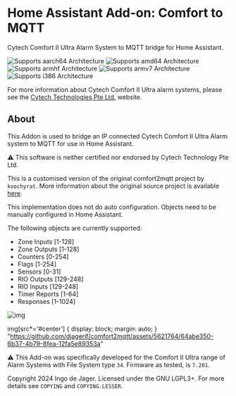 # Home Assistant Add-on: Comfort to MQTT
Cytech Comfort II Ultra Alarm System to MQTT bridge for Home Assistant.

![Supports aarch64 Architecture][aarch64-shield] ![Supports amd64 Architecture][amd64-shield] ![Supports armhf Architecture][armhf-shield] ![Supports armv7 Architecture][armv7-shield] ![Supports i386 Architecture][i386-shield]

[mosquitto]: https://mosquitto.org
[aarch64-shield]: https://img.shields.io/badge/aarch64-yes-green.svg
[amd64-shield]: https://img.shields.io/badge/amd64-yes-green.svg
[armhf-shield]: https://img.shields.io/badge/armhf-yes-green.svg
[armv7-shield]: https://img.shields.io/badge/armv7-yes-green.svg
[i386-shield]: https://img.shields.io/badge/i386-yes-green.svg

For more information about Cytech Comfort II Ultra alarm systems, please see the [Cytech Technologies Pte Ltd.][cytech] website.

[koochyrat]: https://github.com/koochyrat/comfort2
[cytech]: http://www.cytech.biz/index.html

## About
This Addon is used to bridge an IP connected Cytech Comfort II Ultra Alarm system to MQTT for use in Home Assistant.

⚠️ This software is neither certified nor endorsed by Cytech Technology Pte Ltd.

This is a customised version of the original comfort2mqtt project by `koochyrat`. More information about the original source project is available [here][koochyrat].

This implementation does not do auto configuration. Objects need to be manually configured in Home Assistant.

The following objects are currently supported:

* Zone Inputs [1-128]
* Zone Outputs [1-128]
* Counters [0-254]
* Flags [1-254]
* Sensors [0-31]
* RIO Outputs [129-248]
* RIO Inputs [129-248]
* Timer Reports [1-64]
* Responses [1-1024]

![img](https://github.com/djagerif/comfort2mqtt/assets/5621764/64abe350-6b37-4b79-8fea-12fa5e89353a#center)
 
img[src*='#center'] {
    display: block;
    margin: auto;
}
"https://github.com/djagerif/comfort2mqtt/assets/5621764/64abe350-6b37-4b79-8fea-12fa5e89353a"

⚠️ This Add-on was specifically developed for the Comfort II Ultra range of Alarm Systems with File System type `34`. Firmware as tested, is `7.201`.

Copyright 2024 Ingo de Jager. Licensed under the GNU LGPL3+. For more details see `COPYING` and `COPYING.LESSER`.

